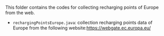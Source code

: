 This folder contains the codes for collecting recharging points of Europe from the web.
 - `rechargingPointsEurope.java`:  collection recharging points data of Europe from the following website:https://webgate.ec.europa.eu/
